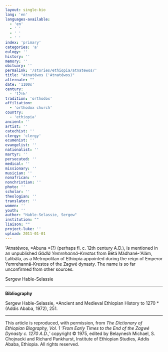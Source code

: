 ```yaml
---
layout: single-bio
lang: 'en'
languages-available:
  - 'en'
  - ' '
  - ' '
  - ' '
index: 'primary'
categories: 'a'
eulogy: ''
history: ''
memory: ''
obituary: ''
permalink: '/stories/ethiopia/atnatewos/'
title: "Atnatéwos ('Atnatéwos)"
alternate: ""
date: '1100s'
century:
  - '12th'
tradition: 'orthodox'
affiliation:
  - 'orthodox church'
country:
  - 'ethiopia'
ancient: ''
artist: ''
catechist: ''
clergy: 'clergy'
ecumenist: ''
evangelist: ''
nationalist: ''
martyr: ''
persecuted: ''
medical: ''
missionary: ''
musician: ''
nonafrican: ''
nonchristian: ''
photo: ''
scholar: ''
theologian: ''
translator: ''
women: ''
youth: ''
author: "Hable-Selassie, Sergew"
institution: ""
liaison: ""
project-luke: ''
upload: 2011-01-01
---
```




'Atnat&eacute;wos, *Abuna *(?) (perhaps fl. c. 12th century A.D.), is mentioned in an unpublished *Gädlä Yemrehannä-Krestos* from Bétä Mädhané-'Aläm, Lalibäla, as a Metropolitan of Ethiopia appointed during the reign of Emperor Yemrehannä-Krestos of the Zagwé dynasty. The name is so far unconfirmed from other sources.

Sergew Hable-Selassie

---

**Bibliography**

Sergew Hable-Selassie, *Ancient and Medieval Ethiopian History to 1270 *(Addis Ababa, 1972), 251.

---

This article is reproduced, with permission, from *The Dictionary of Ethiopian Biography, Vol. 1 'From Early Times to the End of the Zagwé Dynasty c. 1270 A.D.,'* copyright &copy; 1975, edited by Belaynesh Michael, S. Chojnacki and Richard Pankhurst, Institute of Ethiopian Studies, Addis Ababa, Ethiopia.  All rights reserved.
